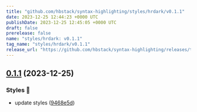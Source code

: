 ```yaml
---
title: "github.com/hbstack/syntax-highlighting/styles/hrdark/v0.1.1"
date: 2023-12-25 12:44:23 +0000 UTC
publishDate: 2023-12-25 12:45:05 +0000 UTC
draft: false
prerelease: false
name: "styles/hrdark: v0.1.1"
tag_name: "styles/hrdark/v0.1.1"
release_url: "https://github.com/hbstack/syntax-highlighting/releases/tag/styles/hrdark/v0.1.1"
---
```


## [0.1.1](https://github.com/hbstack/syntax-highlighting/compare/styles/hrdark/v0.1.0...styles/hrdark/v0.1.1) (2023-12-25)


### Styles 🎨

* update styles ([9468e5d](https://github.com/hbstack/syntax-highlighting/commit/9468e5d054f6c1775a1966bcf308506cebd2f804))
